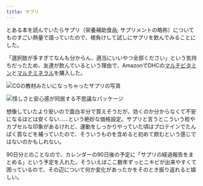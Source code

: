 ```yaml
---
title: サプリ
---
```

とある本を読んでいたらサプリ（栄養補助食品; サプリメントの略称）についてものすごい熱量で語っていたので、根負けして試しにサプリを飲んでみることにした。

「選択肢が多すぎてなんも分からん、適当にいいやつ全部ください」という気持ちだったため、友達が飲んでいるという理由で、AmazonでDHCの[マルチビタミン](https://www.amazon.co.jp/dp/B00GX1E3R6?th=1)と[マルチミネラル](https://www.amazon.co.jp/dp/B01MSSWA5K)を購入した。

![](https://lh3.googleusercontent.com/docs/ADP-6oEwfMphCAn_G2NSfYPVjS-hiMhiYaBR41HrZ9a1jy-jz7fqYL6IoJUBc76H-xjWDdI5XNLCABIbqgONQ01G49JXujiuuK1udSL-J2WLGML21eiH87SRs2uFPzNa80v4sw9l_md2PMak6Od3ws_PHNOFEadB8o4nxUUzl7yyz47LFc9eJeAfXZFdKKSp76lmSShlWUbafflZZ4LO_E6QV0jvpKWNEoT8H-I4tkPSB8e-PX6HQ1PtFvSPEkeAx7w295ltI64COjPdOJQbUnyyHX8Vb-yR1Tf3riNWdMIWyn6fJCzD6HbQgEucxuNCUz9BFHDIuYmUAFXd9GW8znEiP2XFGsqWjBVidsXKBWIQYp9G4JeA6WROOCnr0FlHfqjxz2V94tPMwxHZcpLBxODOnHgv-Yg7BQWO4lEaMHYUmO7u4jNs-2EhJkcD2GPVVLpHPffetpRh-Bn1SIwL8CCGDLelGAGcRC76zKgiwYEAPSHEy-eWkFclKWfqtjSIaFj_Xwf8lXVrmp6GfwXqlyKnB1-lGUv-Z5t44pB3Xto-VvbzJMRy8o0rNsIuqFu36ZfJS5PRxgsg0Nv0y7w3YIwegbVFX01goI7y7EMRV8uVO1Pmay6x-OttWmF8i6gv8g79ZVwxhpu6QoW2fehqpvnzcJhgh11CN-JeKZk3_FWyAeWKUjLIsJMqlrvDQ0Sn-h93EwoaTW08NdE3gaHhGpF_zcU_xMZGpjCoVeXS-g_bz23tzfwHGz096FTg_d-BXQCsUfeM3-n34MytePFZbeSpIN6_Zabwv1fTROqgV6aTjTiQuvTsP_TWqNyCk-CnAaG3HICIwsg8hq6L__J3hwS6VWPdYaae-DA4_hnGazz1XXWEQibMAWhb8prY-FKTw1zNzQFmgTKptEtSUQcbrJQ9dqswTyBfpEr2hCaSb2kPhWwsN9p0uCJRHSmoWex2H-tU7qOY1Cf1hYkvSJ_9R_uEb3KempX3Uh1SMUU9kUwJ85btbHZHMCi1_yaajAh-dKk2zzDJP6Cbhg-OcBs-8gXXHxS7hq73XJDb0R7ApThLzbxmiLn3Ipfro48vueMLU_jF0dr67qf4j05Cv5_Gv-OF344vlEyi7vHcdy6a5jtsjXQ9qO-wA9fzkMPiYSwkot49LoFn3GNSswoO7XnV8rgpWj2WR1u4zmalzzqXeQwGiY7U83RrKcMRtFiyHjp9vgM5kJXhcGqbQX_Q0yuX9tP54DV31ZFI99SHyyKjyru89nrVVGYQ "CGの教材みたいになっちゃったサプリの写真")

![](https://lh3.googleusercontent.com/docs/ADP-6oHQCViN33QdhFWi1f4t4SrBU6MrFS6iAbRerCMCym0TBiMuraxCBBTSOJ6mj22ocA2fNXcnKvQfN7Mzk-AbAEwpu3y7RZ6UP3QRangKuqoaSG-FLRHPViPMaqtyhzs3Kw_-JBj7I7rHe5e8wWKlgwlFiYJk4_e9TybgdcMa0PRaQ8JMXv9JUbFxevKxTyphO9fAYIfsQ_T31gZFqFylUNp3a9cbkFbN7-VEyFm7Xu8bOrm1UNpV3vRt4IiW_6V7EgcJ7YzF97jxOTO1S3A0NaGC3MPS5FY8nXha5Wyl6xT7GMJEkmzqbVEeDuolnmZAwka8eG2nT-reFUPqQ3R5MtQ-m_o7l0JYPSk0C6UKRK_rn3oxQedC6v5volB6SzqUPGQMz1zbqWUPSetrSC5zdYs3c1OaFzAOqK_dL6evSI7dLJEp6zj8KyxTu98PS25koWoj5T2_B7XA9Al2q9m8X1qtkArbTdzsQrlGQJylPRyMu9aEPjQFntdeYIVzC3qttKDb_WnbN-43xJkGDdkOJz7g6cEp5v571Qi7yoRWSysZB7XiiqzGukK3UhFP2dfVFxngTvpHH1ypzLYmqk0VjGRbDaw7gCzv18NMpK4ODtUuX4SveiPdxD6IBX-YMXyjQ7IPTb_lt12s68nfzmSWyB0eG9mid1eViQ-klGhbF86jC60yA69zTVZBlkf4x-bjHxw3FlTCYcqROg1L87coqQqVYKm0lTbOqJHSWK5cRYq5ZaJUl6eFe8clMt2jzmyAl05N4znlX-HKl4z6SPBNVV9MMEVUI7-1JmnogKHUGQNXBtRJU0VHaBJ2LlBZ9yO9fESgGZuAkdAsEUF_yXma17YEH9Uu41r4dd0heYWFa_AX754H1VQ557iYcu2RNiY8Ze7gC0E0mXbvG4hgsTZEfkgkOka94BZk1JhpLCnwebieUJ78np0KHqZK36uAVcr0bFDe8x65LZOlSaBRHRmRX1hTYGwouXkxEs0NJ-618-ZcGBJQS7aidUZ3qxRLRFJM_CegyiEm4Kodpl3zCY5pwymKGRceGKlosipINbrDvVfnTCFBfaQdSctKuqzsQoZSE0U47JcCrSMOp6RlhrwNOyyWZu1Ax1N8Fn9FTLVL7E7S6izUaceP9PAHVJ6IYSnMY-7IijTlyDtMGkGaAn5T-udfsAgITDtMAPvYBp5K9WWcKt5audzj9YpPIn6vJs48jC6maQG1tZc0H_U9nhEHnf4vwwZpR1r1DpANXpYfLZx_ROEe "怪しさと安心感が同居する不思議なパッケージ")

想像していたより安いので面白半分で買えそうだが、効くのか分からなくて不安になるほどは安くない……という絶妙な価格設定。サプリと言うとこういう粒やカプセルな印象があるけれど、運動をしっかりやっていた頃はプロテインでたんぱく質などを補っていたので、そういうものを含めると初めて飲むという感じではないのかもしれない。

90日分とのことなので、カレンダーの90日後の予定に「サプリの経過報告をまとめる」という予定を入れた。そういえばここ数年ずっとニキビが出来やすくて困っているので、その辺について何か変化があったかをそのとき振り返れると嬉しい。
